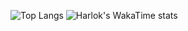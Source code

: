 ![Top Langs](https://github-readme-stats.vercel.app/api/top-langs/?username=rodrigocitadin&layout=compact&hide=css,c%23,javascript&langs_count=4)
![Harlok's WakaTime stats](https://github-readme-stats.vercel.app/api/wakatime?username=rodrigocitadin&layout=compact&langs_count=4&hide=other)
